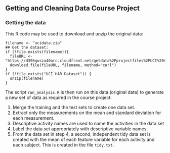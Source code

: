 ## Getting and Cleaning Data Course Project

### Getting the data

This R code may be used to download and unzip the original data:

    filename <- "ucidata.zip"
    ## Get the dataset:
    if (!file.exists(filename)){
      fileURL <- "https://d396qusza40orc.cloudfront.net/getdata%2Fprojectfiles%2FUCI%20HAR%20Dataset.zip"
      download.file(fileURL, filename, method="curl")
    }  
    if (!file.exists("UCI HAR Dataset")) { 
      unzip(filename) 
    }

The script `run_analysis.R` is then run on this data (original data) to generate a new set of data as required in the course project:
1. Merge the training and the test sets to create one data set.
2. Extract only the measurements on the mean and standard deviation for each measurement. 
3. Descriptive activity names are used to name the activities in the data set
4. Label the data set appropriately with descriptive variable names. 
5. From the data set in step 4, a second, independent tidy data set is created with the mean of each feature variable for each activity and each subject. This is created in the file `tidy.txt`.
